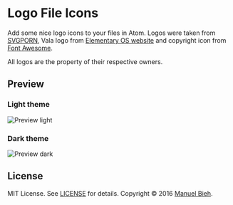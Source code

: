 # Logo File Icons

Add some nice logo icons to your files in Atom. Logos were taken from [SVGPORN](http://svgporn.com), Vala logo from [Elementary OS website](https://developer.elementary.io/) and copyright icon from [Font Awesome](https://fontawesome.com/icons/copyright?style=solid).

All logos are the property of their respective owners.

## Preview

### Light theme
![Preview light](https://raw.githubusercontent.com/manuelbieh/logo-file-icons/master/logo-file-icons-light.png)

### Dark theme
![Preview dark](https://raw.githubusercontent.com/manuelbieh/logo-file-icons/master/logo-file-icons-dark.png)


## License
MIT License. See [LICENSE](https://github.com/manuelbieh/logo-file-icons/blob/master/LICENSE.md) for details.
Copyright &copy; 2016 [Manuel Bieh](https://github.com/manuelbieh).
